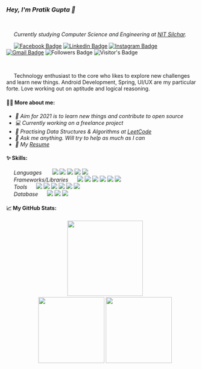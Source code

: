 ### *Hey, I'm Pratik Gupta :wave:*
<br />

&nbsp;&nbsp;&nbsp;&nbsp;&nbsp;*Currently studying Computer Science and Engineering at [NIT Silchar](http://www.nits.ac.in/).*
<br />

&nbsp;&nbsp;&nbsp;&nbsp;&nbsp;[![Facebook Badge](https://img.shields.io/badge/Facebook-1877F2?style=flat&logo=facebook&logoColor=white&link=https://www.facebook.com/pratiksr123/)](https://www.facebook.com/pratiksr123/)
[![Linkedin Badge](https://img.shields.io/badge/LinkedIn-0077B5?style=flat&logo=linkedin&logoColor=white&link=https://www.linkedin.com/in/pratik-gupta-7951b7191/)](https://www.linkedin.com/in/pratik-gupta-7951b7191/)
[![Instagram Badge](https://img.shields.io/badge/Instagram-E4405F?style=flat&logo=instagram&logoColor=white&link=https://www.instagram.com/pratiik_11/)](https://www.instagram.com/pratiik_11/)
[![Gmail Badge](https://img.shields.io/badge/Gmail-D14836?style=flat&logo=gmail&logoColor=white&link=mailto:pratiksr12345@gmail.com)](mailto:pratiksr12345@gmail.com)
![Followers Badge](https://img.shields.io/github/followers/inomag?style=social)
![Visitor's Badge](https://komarev.com/ghpvc/?username=inomag&style=flat&color=4ca3dd)
<!-- [![WhatsApp Badge](https://img.shields.io/badge/WhatsApp-25D366?style=for-the-badge&logo=whatsapp&logoColor=white&link=https://wa.link/ccl4l6)](https://wa.link/ccl4l6) -->

&nbsp;&nbsp;&nbsp;&nbsp;&nbsp;<div>&nbsp;&nbsp;&nbsp;&nbsp;&nbsp;Technology enthusiast to the core who likes to explore new challenges and learn new things. Android Development, Spring, UI/UX are my particular forte. Love working out on aptitude and logical reasoning.</div>

#### 🙋‍♂️ More about me:
- *🎯 Aim for 2021 is to learn new things and contribute to open source*
- *💻 Currently working on a freelance project*
- *🚀 Practising Data Structures & Algorithms at [LeetCode](https://leetcode.com/inomag/)*
- *💬 Ask me anything. Will try to help as much as I can*
- *📑 My [Resume](https://drive.google.com/file/d/1TBTDNSRTO5UEBZcKiMbcfRNnVmrOGEHS/view?usp=sharing)*


#### ✨ Skills:
&nbsp;&nbsp;&nbsp;&nbsp;&nbsp;*Languages* &nbsp;&nbsp;&nbsp;&nbsp;&nbsp; ![][java] ![][cpp] ![][js] ![][html] ![][css] <br />
&nbsp;&nbsp;&nbsp;&nbsp;&nbsp;*Frameworks/Libraries*&nbsp;&nbsp;&nbsp;&nbsp;&nbsp; ![][sboot] ![][hibernate] ![][bootstrap] ![][material] ![][thymeleaf] ![][node] <br />
&nbsp;&nbsp;&nbsp;&nbsp;&nbsp;*Tools*&nbsp;&nbsp;&nbsp;&nbsp;&nbsp; ![][android] ![][figma] ![][firebase] ![][git] ![][maven] ![][vscode] <br />
&nbsp;&nbsp;&nbsp;&nbsp;&nbsp;*Database*&nbsp;&nbsp;&nbsp;&nbsp;&nbsp; ![][mongo] ![][mysql] ![][firestore] <br />

#### 📈 My GitHub Stats:
<p style="text-align: center">
  &nbsp;&nbsp;&nbsp;&nbsp;&nbsp;<img height="200em" src="https://github-profile-summary-cards.vercel.app/api/cards/profile-details?username=inomag&theme=nord_bright" />
  <br />
  &nbsp;&nbsp;&nbsp;&nbsp;&nbsp;<img height="175em" src="https://github-profile-summary-cards.vercel.app/api/cards/stats?username=inomag&theme=nord_bright" />
  <img height="175em" src="https://github-profile-summary-cards.vercel.app/api/cards/most-commit-language?username=inomag&theme=nord_bright" />
</p>







[java]: https://img.shields.io/badge/Java-ED8B00?style=flat&logo=java&logoColor=white
[cpp]: https://img.shields.io/badge/C%2B%2B-00599C?style=flat&logo=c%2B%2B&logoColor=white
[js]: https://img.shields.io/badge/JavaScript-323330?style=flat&logo=javascript&logoColor=F7DF1E
[html]: https://img.shields.io/badge/HTML5-E34F26?style=flat&logo=html5&logoColor=white
[css]: https://img.shields.io/badge/CSS3-1572B6?style=flat&logo=css3&logoColor=white
[spring]: https://img.shields.io/badge/Spring-6DB33F?style=flat&logo=spring&logoColor=white
[hibernate]: https://img.shields.io/badge/Hibernate-c4a88b?logo=data%3Aimage%2Fpng%3Bbase64%2CiVBORw0KGgoAAAANSUhEUgAAABgAAAAYCAMAAADXqc3KAAAANlBMVEUAAAD%2F%2F%2F%2F%2F%2F%2F%2F%2F%2F%2F%2F%2F%2F%2F%2F%2F%2F%2F%2F%2F%2F%2F%2F%2F%2F%2F%2F%2F%2F%2F%2F%2F%2F%2F%2F%2F%2F%2F%2F%2F%2F%2F%2F%2F%2F%2F%2F%2F%2F%2F%2F%2F%2F%2F%2F%2F%2F%2F%2F%2F%2F%2F%2F%2F%2F%2F%2FxY8b8AAAAEXRSTlMAECA%2FQFBfYG9%2FgI%2Bfr7%2Ff78T5fKkAAACkSURBVHjaXZFREoMgDEQxxSqihNz%2Fsh2GDdv4%2Fsg2nZc1DeQ0UFNAn%2BZJ%2Fp8fZsWDlsimZq16sjO4xvvqCHTzudigr5XiwQ0fRdBlzrOBw8D9Cr5LEso4QSkJZZk%2BH0r6csEfU7Jvc3esSJAsrMTnOSg3nquhskzVV8v3OsYAJGVVWHk9lEGdPxGe6xUW6Dr7Wmn8JqgMFPYZW26PpkD15JTx%2FAGDHRMxABQa8QAAAABJRU5ErkJggg%3D%3D
[thymeleaf]: https://img.shields.io/badge/Thymeleaf-005a0e?logo=data%3Aimage%2Fpng%3Bbase64%2CiVBORw0KGgoAAAANSUhEUgAAABgAAAAYCAMAAADXqc3KAAAAOVBMVEUAAAD%2F%2F%2F%2F%2F%2F%2F%2F%2F%2F%2F%2F%2F%2F%2F%2F%2F%2F%2F%2F%2F%2F%2F%2F%2F%2F%2F%2F%2F%2F%2F%2F%2F%2F%2F%2F%2F%2F%2F%2F%2F%2F%2F%2F%2F%2F%2F%2F%2F%2F%2F%2F%2F%2F%2F%2F%2F%2F%2F%2F%2F%2F%2F%2F%2F%2F%2F%2F%2F%2F%2F8KOjVvAAAAEnRSTlMAECAwP0BQX2BvcH%2BAj5%2B%2F3%2B8aN0rDAAAAhklEQVR42nTQVYIDIRCE4R8Z6cG5%2F1134wlWj%2FWhzVXqLBfzvhbqIlPIcyhhviNKnEEW0XWE4nYhjhD1daBzB8UpxICvDSQLOmjQuQEBTgfvDW%2BIoMQC6NqAxYgCILZgTuGRs7bgHI%2Fo0kExzz4P0w0AW56MPYeQ%2FoczPiiUwJ0YuLCLcwIA%2FhMiq1avMQQAAAAASUVORK5CYII%3D
[bootstrap]: https://img.shields.io/badge/Bootstrap-563D7C?style=flat&logo=bootstrap&logoColor=white
[sboot]: https://img.shields.io/badge/Spring_Boot-6DB33F?style=flat&logo=data%3Aimage%2Fpng%3Bbase64%2CiVBORw0KGgoAAAANSUhEUgAAABgAAAAWCAMAAADto6y6AAAARVBMVEUAAAD%2F%2F%2F%2F%2F%2F%2F%2F%2F%2F%2F%2F%2F%2F%2F%2F%2F%2F%2F%2F%2F%2F%2F%2F%2F%2F%2F%2F%2F%2F%2F%2F%2F%2F%2F%2F%2F%2F%2F%2F%2F%2F%2F%2F%2F%2F%2F%2F%2F%2F%2F%2F%2F%2F%2F%2F%2F%2F%2F%2F%2F%2F%2F%2F%2F%2F%2F%2F%2F%2F%2F%2F%2F%2F%2F%2F%2F%2F%2F%2F%2F%2F%2F%2F%2F%2F%2F9SnXPCAAAAFnRSTlMAECAwP0BPUF9gb3B%2FgI%2BfoK%2B%2Fz9%2FvmF%2BoDgAAAMJJREFUeNpUj1UCBDEIQ1NbH6vd%2F6hbAmP5QR4Kys%2F50OJxyNd%2BUXUHmPpNv6PBEq2a9QYWAz6Yk0E9xV9C7qN1C0WiRFBZ46qAYYUUyb85BaULGCRJ%2FLVTN2IB%2FYUs%2B51u%2FkiDgg2zntzEvFB3UPHjyVewSHc2oGZR020HM65xl7OvKzyNB77izPAk2SNr3xB%2FnYD4%2BUS4VftESWc8AbhUGDwI2ExWZR83q7zFhzxMv%2F9wRBQDI2rUIkc6PyIx8EHEAQ7SHP0xQWzuAAAAAElFTkSuQmCC
[node]: https://img.shields.io/badge/Node.js-43853D?style=flat&logo=node.js&logoColor=white
[android]: https://img.shields.io/badge/Android_Studio-3DDC84?style=flat&logo=android&logoColor=white
[figma]: https://img.shields.io/badge/Figma-158ced?style=flat&logo=figma&logoColor=white
[firebase]: https://img.shields.io/badge/Firebase-f2c129?style=flat&logo=firebase&logoColor=white
[git]: https://img.shields.io/badge/Git-100000?style=flat&logo=git&logoColor=white
[maven]:  https://img.shields.io/badge/Maven-C71A36?style=flat&logo=data%3Aimage%2Fpng%3Bbase64%2CiVBORw0KGgoAAAANSUhEUgAAABgAAAAYCAMAAADXqc3KAAAAS1BMVEUAAAD%2F%2F%2F%2F%2F9%2Ff%2F9PT%2F9%2Ff%2F%2Bfn%2F%2Bvr%2F9%2Ff%2F%2BPj%2F9vb%2F%2BPj%2F%2Bfn%2F9%2Ff%2F%2Bvr%2F%2BPj%2F%2Bfn%2F9%2Ff%2F%2BPj%2F%2Bfn%2F%2BPj%2F%2BPj%2F%2Bfn%2F%2BPj%2F%2BPj%2F%2BPhk1u6lAAAAGHRSTlMAECAwQFBfYG9wcH%2BAj5CfoK%2Bvv8%2FP3%2B%2FFNGavAAAAuklEQVR42nXOVQLCQAxF0bQdXCphXu7%2BN4pD%2FfyMRO3pGgcbqorvJQdl%2F100%2BPca4mQ%2FpQd87wj%2F%2FyuCWx%2FQr4%2FCYT8POALZl%2FRLOtNCv4kytK%2FLAURs7adT4K%2FBEQ7er16TUWEmMv3kpz0ZtnYmBK31Eg6XUrS8KntFONQ1NVDbkIe4SAL1k39DHIeobKSIFknk73%2FvmINa9damdgpXeGEzFz9dTqXNlbvCFpUbW5asWi4orVwpmFU8AHoGDoASSfhcAAAAAElFTkSuQmCC
[mongo]: https://img.shields.io/badge/MongoDB-4EA94B?style=flat&logo=mongodb&logoColor=white
[mysql]: https://img.shields.io/badge/MySQL-316192?style=flat&logo=mysql&logoColor=white
[material]: https://img.shields.io/badge/Material--UI-0081CB?style=flat&logo=material-ui&logoColor=white
[vscode]: https://img.shields.io/badge/VS_Code-007ACC?logo=visual%20studio%20code&logoColor=ffffff
[firestore]: https://img.shields.io/badge/Firestore-f19b04?style=flat&logo=firebase&logoColor=white
